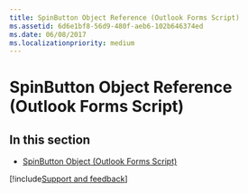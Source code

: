 ```yaml
---
title: SpinButton Object Reference (Outlook Forms Script)
ms.assetid: 6d6e1bf8-56d9-480f-aeb6-102b646374ed
ms.date: 06/08/2017
ms.localizationpriority: medium
---
```



# SpinButton Object Reference (Outlook Forms Script)

## In this section


- [SpinButton Object (Outlook Forms Script)](Outlook.spinbutton.md)
    

[!include[Support and feedback](~/includes/feedback-boilerplate.md)]